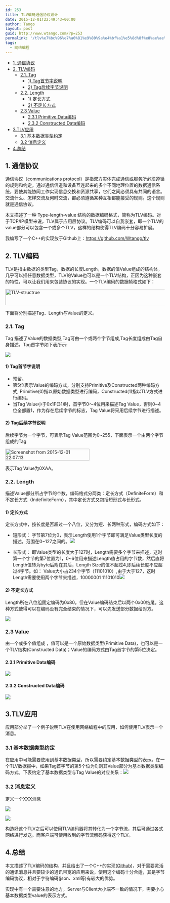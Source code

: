 ```yaml
---
id: 253
title: TLV编码通信协议设计
date: 2015-12-01T22:49:43+00:00
author: Tango
layout: post
guid: http://www.wtango.com/?p=253
permalink: '/tlv%e7%bc%96%e7%a0%81%e9%80%9a%e4%bf%a1%e5%8d%8f%e8%ae%ae%e8%ae%be%e8%ae%a1/'
tags:
  - 网络编程
---
```

- [1. 通信协议](#1-通信协议)
- [2. TLV编码](#2-tlv编码)
  - [2.1. Tag](#21-tag)
    - [1) Tag首节字说明](#1-tag首节字说明)
    - [2) Tag后续字节说明](#2-tag后续字节说明)
  - [2.2. Length](#22-length)
    - [1) 定长方式](#1-定长方式)
    - [2) 不定长方式](#2-不定长方式)
  - [2.3 Value](#23-value)
    - [2.3.1 Primitive Data编码](#231primitive-data编码)
    - [2.3.2 Constructed Data编码](#232-constructed-data编码)
- [3.TLV应用](#3tlv应用)
  - [3.1 基本数据类型约定](#31-基本数据类型约定)
  - [3.2 消息定义](#32-消息定义)
- [4.总结](#4总结)

## 1. 通信协议

通信协议（communications protocol）是指双方实体完成通信或服务所必须遵循的规则和约定。通过通信信道和设备互连起来的多个不同地理位置的数据通信系统，要使其能协同工作实现信息交换和资源共享，它们之间必须具有共同的语言。交流什么、怎样交流及何时交流，都必须遵循某种互相都能接受的规则。这个规则就是通信协议。

本文描述了一种 Type-length-value 结构的数据编码格式，简称为TLV编码。对于TCP/IP模型来说，TLV属于应用层协议。TLV编码可以自我嵌套，即一个TLV的value部分可以包含一个或多个TLV，这样的结构使得TLV编码十分容易扩展。

我编写了一个C++的实现放于Github上：<a href="https://github.com/Wtango/tlv" target="_blank">https://github.com/Wtango/tlv</a>
  
<!--more-->

## 2. TLV编码

TLV是指由数据的类型Tag，数据的长度Length，数据的值Value组成的结构体，几乎可以描任意数据类型，TLV的Value也可以是一个TLV结构，正因为这种嵌套的特性，可以让我们用来包装协议的实现。一个TLV编码的数据帧格式如下：

[<img class="aligncenter size-full wp-image-342" src="../wp-content/uploads/2015/12/TLV-structrue.png" alt="TLV-structrue" width="711" height="51" srcset="../wp-content/uploads/2015/12/TLV-structrue.png 711w, ../wp-content/uploads/2015/12/TLV-structrue-300x22.png 300w" sizes="(max-width: 711px) 100vw, 711px" />](../wp-content/uploads/2015/12/TLV-structrue.png)

下面将分别描述Tag、Length与Value的定义。

### 2.1. Tag

Tag 描述了Value的数据类型,Tag可由一个或两个字节组成,Tag长度组成由Tag自身描述。Tag首字节如下表所示:

![](../wp-content/uploads/2015/12/Tag-table.png)

#### 1) Tag首节字说明

  * 预留。
  * 第5位表示Value的编码方式，分别支持Primitive及Constructed两种编码方式, Primitive(0)指以原始数据类型进行编码，Constructed(1)指以TLV方式进行编码。
  * 当Tag Value小于0x1F(31)时，首字节0～4位用来描述Tag Value，否则0~4位全部置1，作为存在后续字节的标志，Tag Value将采用后续字节进行描述。

#### 2) Tag后续字节说明

后续字节为一个字节，可表示Tag Value范围为0~255，下面表示一个由两个字节组成的Tag

[<img class="aligncenter size-full wp-image-344" src="../wp-content/uploads/2015/12/Screenshot-from-2015-12-01-220713.png" alt="Screenshot from 2015-12-01 22:07:13" width="266" height="37" />](../wp-content/uploads/2015/12/Screenshot-from-2015-12-01-220713.png)

表示Tag Value为0XAA。

### 2.2. Length

描述Value部分所占字节的个数，编码格式分两类：定长方式（DefiniteForm）和不定长方式（IndefiniteForm），其中定长方式又包括短形式与长形式。

#### 1) 定长方式

定长方式中，按长度是否超过一个八位，又分为短、长两种形式，编码方式如下：

  * 短形式： 字节第7位为0，表示Length使用1个字节即可满足Value类型长度的描述，范围在0~127之间的。![](../wp-content/uploads/2015/12/Screenshot-from-2015-12-01-221301.png)

  * 长形式： 即Value类型的长度大于127时，Length需要多个字节来描述，这时第一个字节的第7位置为1，0~6位用来描述Length值占用的字节数，然后直将Length值转为byte后附在其后，Length Size的值不超过4,即后续长度不应超过4字节。如： Value大小占234个字节（11101010）,由于大于127，这时Length需要使用两个字节来描述，10000001 11101010![](../wp-content/uploads/2015/12/Length.png)

#### 2) 不定长方式

Length所在八位组固定编码为0x80，但在Value编码结束后以两个0x00结尾。这种方式使得可以在编码没有完全结束的情况下，可以先发送部分数据给对方。

![](../wp-content/uploads/2015/12/Length2.png)

### 2.3 Value

由一个或多个值组成 ，值可以是一个原始数据类型(Primitive Data)，也可以是一个TLV结构(Constructed Data)；Value的编码方式由Tag首字节的第5位决定。

#### 2.3.1 Primitive Data编码

![](../wp-content/uploads/2015/12/primitive.png)

#### 2.3.2 Constructed Data编码

![](../wp-content/uploads/2015/12/construct.png)

## 3.TLV应用

应用部分举了一个例子说明TLV在使用网络编程中的应用，如何使用TLV表示一个消息。

### 3.1 基本数据类型约定

在应用中可能需要使用到基本数据类型，所以需要约定基本数据类型的表示。在一个TLV数据报中，如果Tag首字节的第5个位为0,则其Value部分为基本数据类型编码方式。下表约定了基本数据类型与Tag Value的对应关系：![](../wp-content/uploads/2015/12/basic-data.png)

### 3.2 消息定义

定义一个XXX消息

![](../wp-content/uploads/2015/12/tlv-msg.png)

![](../wp-content/uploads/2015/12/tlv-instance.png)

构造好这个TLV之后可以使用TLV编码器将其转化为一个字节流，其后可通过各式网络进行发送。而客户端可使用收到的字节流解码获得这个TLV。

## 4.总结

本文描述了TLV编码的结构，并且给出了一个C++的实现(<a href="https://github.com/Wtango/tlv" target="_blank">Github</a>)，对于需要灵活的通讯消息并且要较少的通讯带宽的应用来说，使用这个编码十分合适，其是字节编码协议，相对于字符编码(json、xml等)有较大的优势。

实现中有一个需要注意的地方，Server与Client大小端不一致的情况下，需要小心基本数据类型value的表示方式。